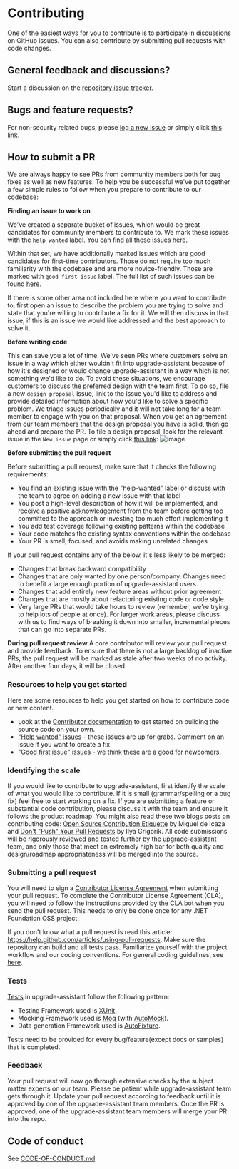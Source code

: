 # Contributing

One of the easiest ways for you to contribute is to participate in discussions on GitHub issues. You can also contribute by submitting pull requests with code changes.

## General feedback and discussions?
Start a discussion on the [repository issue tracker](https://github.com/dotnet/upgrade-assistant/issues).

## Bugs and feature requests?
For non-security related bugs, please [log a new issue](https://github.com/dotnet/upgrade-assistant/issues) or simply click [this link](https://github.com/dotnet/upgrade-assistant/issues/new?assignees=&labels=bug&template=20_bug_report.md).

## How to submit a PR 

We are always happy to see PRs from community members both for bug fixes as well as new features.
To help you be successful we've put together a few simple rules to follow when you prepare to contribute to our codebase:

**Finding an issue to work on**

  We've created a separate bucket of issues, which would be great candidates for community members to contribute to. We mark these issues with the `help wanted` label. You can find all these issues [here](https://github.com/dotnet/upgrade-assistant/issues?q=is%3Aissue+is%3Aopen+label%3A%22help+wanted%22).
  
Within that set, we have additionally marked issues which are good candidates for first-time contributors. Those do not require too much familiarity with the codebase and are more novice-friendly. Those are marked with `good first issue` label. The full list of such issues can be found [here](https://github.com/dotnet/upgrade-assistant/issues?q=is%3Aissue+is%3Aopen+label%3A%22good+first+issue%22).
  
If there is some other area not included here where you want to contribute to, first open an issue to describe the problem you are trying to solve and state that you're willing to contribute a fix for it. We will then discuss in that issue, if this is an issue we would like addressed and the best approach to solve it.
  
**Before writing code**

  This can save you a lot of time. We've seen PRs where customers solve an issue in a way which either wouldn't fit into upgrade-assistant because of how it's designed or would change upgrade-assistant in a way which is not something we'd like to do. To avoid these situations, we encourage customers to discuss the preferred design with the team first. To do so, file a new `design proposal` issue, link to the issue you'd like to address and provide detailed information about how you'd like to solve a specific problem. We triage issues periodically and it will not take long for a team member to engage with you on that proposal.
  When you get an agreement from our team members that the design proposal you have is solid, then go ahead and prepare the PR.
  To file a design proposal, look for the relevant issue in the `New issue` page or simply click [this link](https://github.com/dotnet/upgrade-assistant/issues/new?assignees=&labels=design-proposal&template=10_design_proposal.md):
  ![image](https://user-images.githubusercontent.com/34246760/107969904-41b9ae80-6f65-11eb-8b84-d15e7d94753b.png)
  
**Before submitting the pull request**

Before submitting a pull request, make sure that it checks the following requirements:

- You find an existing issue with the "help-wanted" label or discuss with the team to agree on adding a new issue with that label
- You post a high-level description of how it will be implemented, and receive a positive acknowledgement from the team before getting too committed to the approach or investing too much effort implementing it
- You add test coverage following existing patterns within the codebase
- Your code matches the existing syntax conventions within the codebase
- Your PR is small, focused, and avoids making unrelated changes
  
If your pull request contains any of the below, it's less likely to be merged:

- Changes that break backward compatibility
- Changes that are only wanted by one person/company. Changes need to benefit a large enough portion of upgrade-assistant users.
- Changes that add entirely new feature areas without prior agreement
- Changes that are mostly about refactoring existing code or code style
- Very large PRs that would take hours to review (remember, we're trying to help lots of people at once). For larger work areas, please discuss with us to find ways of breaking it down into smaller, incremental pieces that can go into separate PRs.

**During pull request review**
A core contributor will review your pull request and provide feedback. To ensure that there is not a large backlog of inactive PRs, the pull request will be marked as stale after two weeks of no activity. After another four days, it will be closed.

### Resources to help you get started
Here are some resources to help you get started on how to contribute code or new content.
* Look at the [Contributor documentation](/README.md) to get started on building the source code on your own.
* ["Help wanted" issues](https://github.com/dotnet/upgrade-assistant/labels/help%20wanted) - these issues are up for grabs. Comment on an issue if you want to create a fix.
* ["Good first issue" issues](https://github.com/dotnet/upgrade-assistant/labels/good%20first%20issue) - we think these are a good for newcomers.

### Identifying the scale

If you would like to contribute to upgrade-assistant, first identify the scale of what you would like to contribute. If it is small (grammar/spelling or a bug fix) feel free to start working on a fix. If you are submitting a feature or substantial code contribution, please discuss it with the team and ensure it follows the product roadmap. You might also read these two blogs posts on contributing code: [Open Source Contribution Etiquette](http://tirania.org/blog/archive/2010/Dec-31.html) by Miguel de Icaza and [Don't "Push" Your Pull Requests](https://www.igvita.com/2011/12/19/dont-push-your-pull-requests/) by Ilya Grigorik. All code submissions will be rigorously reviewed and tested further by the upgrade-assistant team, and only those that meet an extremely high bar for both quality and design/roadmap appropriateness will be merged into the source.

### Submitting a pull request

You will need to sign a [Contributor License Agreement](https://cla.dotnetfoundation.org/) when submitting your pull request. To complete the Contributor License Agreement (CLA), you will need to follow the instructions provided by the CLA bot when you send the pull request. This needs to only be done once for any .NET Foundation OSS project.

If you don't know what a pull request is read this article: https://help.github.com/articles/using-pull-requests. Make sure the repository can build and all tests pass. Familiarize yourself with the project workflow and our coding conventions. For general coding guidelines, see [here](https://github.com/dotnet/aspnetcore/wiki/Engineering-guidelines#coding-guidelines).

### Tests

[Tests](/tests) in upgrade-assistant follow the following pattern:

- Testing Framework used is [XUnit](https://docs.microsoft.com/en-us/dotnet/core/testing/unit-testing-with-dotnet-test).
- Mocking Framework used is [Moq](https://github.com/Moq/moq4) (with [AutoMock](https://autofaccn.readthedocs.io/en/latest/integration/moq.html)).
- Data generation Framework used is [AutoFixture](https://github.com/AutoFixture/AutoFixture/wiki/Cheat-Sheet).

Tests need to be provided for every bug/feature(except docs or samples) that is completed.


### Feedback

Your pull request will now go through extensive checks by the subject matter experts on our team. Please be patient while upgrade-assistant team gets through it. Update your pull request according to feedback until it is approved by one of the upgrade-assistant team members. Once the PR is approved, one of the upgrade-assistant team members will merge your PR into the repo.

## Code of conduct
See [CODE-OF-CONDUCT.md](./CODE-OF-CONDUCT.md)
